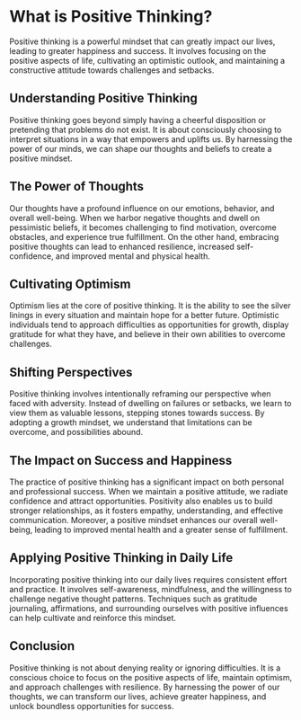 What is Positive Thinking?
=====================================

Positive thinking is a powerful mindset that can greatly impact our lives, leading to greater happiness and success. It involves focusing on the positive aspects of life, cultivating an optimistic outlook, and maintaining a constructive attitude towards challenges and setbacks.

Understanding Positive Thinking
-------------------------------

Positive thinking goes beyond simply having a cheerful disposition or pretending that problems do not exist. It is about consciously choosing to interpret situations in a way that empowers and uplifts us. By harnessing the power of our minds, we can shape our thoughts and beliefs to create a positive mindset.

The Power of Thoughts
---------------------

Our thoughts have a profound influence on our emotions, behavior, and overall well-being. When we harbor negative thoughts and dwell on pessimistic beliefs, it becomes challenging to find motivation, overcome obstacles, and experience true fulfillment. On the other hand, embracing positive thoughts can lead to enhanced resilience, increased self-confidence, and improved mental and physical health.

Cultivating Optimism
--------------------

Optimism lies at the core of positive thinking. It is the ability to see the silver linings in every situation and maintain hope for a better future. Optimistic individuals tend to approach difficulties as opportunities for growth, display gratitude for what they have, and believe in their own abilities to overcome challenges.

Shifting Perspectives
---------------------

Positive thinking involves intentionally reframing our perspective when faced with adversity. Instead of dwelling on failures or setbacks, we learn to view them as valuable lessons, stepping stones towards success. By adopting a growth mindset, we understand that limitations can be overcome, and possibilities abound.

The Impact on Success and Happiness
-----------------------------------

The practice of positive thinking has a significant impact on both personal and professional success. When we maintain a positive attitude, we radiate confidence and attract opportunities. Positivity also enables us to build stronger relationships, as it fosters empathy, understanding, and effective communication. Moreover, a positive mindset enhances our overall well-being, leading to improved mental health and a greater sense of fulfillment.

Applying Positive Thinking in Daily Life
----------------------------------------

Incorporating positive thinking into our daily lives requires consistent effort and practice. It involves self-awareness, mindfulness, and the willingness to challenge negative thought patterns. Techniques such as gratitude journaling, affirmations, and surrounding ourselves with positive influences can help cultivate and reinforce this mindset.

Conclusion
----------

Positive thinking is not about denying reality or ignoring difficulties. It is a conscious choice to focus on the positive aspects of life, maintain optimism, and approach challenges with resilience. By harnessing the power of our thoughts, we can transform our lives, achieve greater happiness, and unlock boundless opportunities for success.
